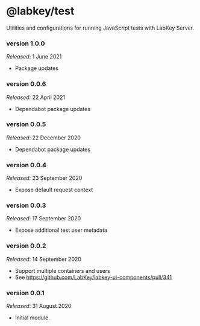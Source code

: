 # @labkey/test
Utilities and configurations for running JavaScript tests with LabKey Server.

### version 1.0.0
*Released*: 1 June 2021
* Package updates

### version 0.0.6
*Released*: 22 April 2021
* Dependabot package updates

### version 0.0.5
*Released*: 22 December 2020
* Dependabot package updates

### version 0.0.4
*Released*: 23 September 2020
* Expose default request context

### version 0.0.3
*Released*: 17 September 2020
* Expose additional test user metadata

### version 0.0.2
*Released*: 14 September 2020
* Support multiple containers and users
* See https://github.com/LabKey/labkey-ui-components/pull/341

### version 0.0.1
*Released*: 31 August 2020
* Initial module.
